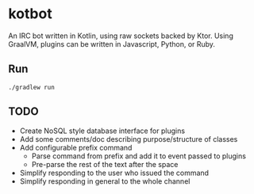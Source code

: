 # kotbot
An IRC bot written in Kotlin, using raw sockets backed by Ktor. Using GraalVM, plugins can be written in Javascript, Python, or Ruby.

## Run
```shell
./gradlew run
```

## TODO 
- Create NoSQL style database interface for plugins
- Add some comments/doc describing purpose/structure of classes
- Add configurable prefix command
  - Parse command from prefix and add it to event passed to plugins
  - Pre-parse the rest of the text after the space
- Simplify responding to the user who issued the command
- Simplify responding in general to the whole channel
